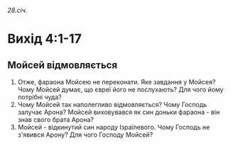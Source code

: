 
_28.січ._

# Вихід 4:1-17

## Мойсей відмовляється
1. Отже, фараона Мойсею не переконати. Яке завдання у Мойсея? Чому Мойсей думає, що євреї його не послухають? Для чого йому потрібні чуда?
2. Чому Мойсей так наполегливо відмовляється? Чому Господь залучає Арона? Мойсей виховувався як син доньки фараона - він знав свого брата Арона?
3. Мойсей - відкинутий син народу Ізраїлевого. Чому Господь не з'явився Арону? Для чого Господу Мойсей?
